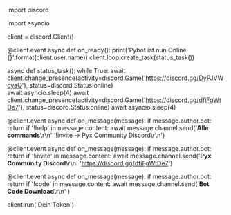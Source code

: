 import discord

import asyncio


client = discord.Client()

@client.event
async def on_ready():
    print('Pybot ist nun Online {}'.format(client.user.name))
    client.loop.create_task(status_task())



async def status_task():
    while True:
        await client.change_presence(activity=discord.Game('https://discord.gg/DyPJVWcyaQ'), status=discord.Status.online)   
        await asyncio.sleep(4)
        await client.change_presence(activity=discord.Game('https://discord.gg/dfjFgWtDe7'), status=discord.Status.online)
        await asyncio.sleep(4)

@client.event
async def on_message(message):
    if message.author.bot:
        return
    if '!help' in message.content:
        await message.channel.send('**Alle commands**\r\n'
                                   '!invite -> Pyx Community Discord\r\n')


@client.event
async def on_message(message):
    if message.author.bot:
        return
    if '!invite' in message.content:
        await message.channel.send('**Pyx Community Discord**\r\n'
                                   'https://discord.gg/dfjFgWtDe7')

@client.event
async def on_message(message):
    if message.author.bot:
        return
    if '!code' in message.content:
        await message.channel.send('**Bot Code Download**\r\n'
                                    )








client.run('Dein Token')
